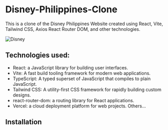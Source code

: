 # Disney-Philippines-Clone
This is a clone of the Disney Philippines Website created using React, Vite, Tailwind CSS, Axios React Router DOM, and other technologies.

![Disney](https://github.com/JheremeiArciaga/Disney-Philippines-Clone/assets/92977447/5f9400d8-e1bc-4f80-9c66-68e3914a6880)

## Technologies used:
* React: a JavaScript library for building user interfaces.
* Vite: A fast build tooling framework for modern web applications.
* TypeScript: A typed superset of JavaScript that compiles to plain JavaScript.
* Tailwind CSS: A utility-first CSS framework for rapidly building custom designs.
* react-router-dom: a routing library for React applications.
* Vercel: a cloud deployment platform for web projects.
Others...

## Installation


